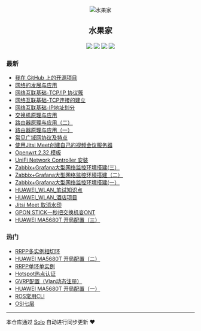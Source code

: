 <p align="center"><img alt="水果家" src="https://static.b3log.org/images/brand/solo-32.png"></p><h2 align="center">
水果家
</h2>

<h4 align="center"></h4>
<p align="center"><a title="水果家" target="_blank" href="https://github.com/zhaoshucai/solo-blog"><img src="https://img.shields.io/github/last-commit/zhaoshucai/solo-blog.svg?style=flat-square&color=FF9900"></a>
<a title="GitHub repo size in bytes" target="_blank" href="https://github.com/zhaoshucai/solo-blog"><img src="https://img.shields.io/github/repo-size/zhaoshucai/solo-blog.svg?style=flat-square"></a>
<a title="Solo Version" target="_blank" href="https://github.com/b3log/solo/releases"><img src="https://img.shields.io/badge/solo-3.6.6-f1e05a.svg?style=flat-square&color=blueviolet"></a>
<a title="Hits" target="_blank" href="https://github.com/b3log/hits"><img src="https://hits.b3log.org/zhaoshucai/solo-blog.svg"></a></p>

### 最新

* [我在 GitHub 上的开源项目](http://blog.shuiguoq.top/my-github-repos)
* [网络的发展与应用](http://blog.shuiguoq.top/articles/2019/11/08/1573207995600.html)
* [网络互联基础-TCP/IP 协议簇](http://blog.shuiguoq.top/articles/2019/11/08/1573207815134.html)
* [网络互联基础-TCP连接的建立](http://blog.shuiguoq.top/articles/2019/11/08/1573206162209.html)
* [网络互联基础-IP地址划分](http://blog.shuiguoq.top/articles/2019/11/08/1573205996504.html)
* [交换机原理与应用](http://blog.shuiguoq.top/articles/2019/11/08/1573205796949.html)
* [路由器原理与应用（二）](http://blog.shuiguoq.top/articles/2019/11/08/1573205301515.html)
* [路由器原理与应用（一）](http://blog.shuiguoq.top/articles/2019/11/08/1573204647522.html)
* [常见广域网协议及特点](http://blog.shuiguoq.top/articles/2019/11/08/1573203660197.html)
* [使用Jitsi Meet创建自己的视频会议服务器](http://blog.shuiguoq.top/articles/2019/11/08/1573203317421.html)
* [Openwrt 2.32 模板](http://blog.shuiguoq.top/articles/2019/11/08/1573202824716.html)
* [UniFi Network Controller 安装](http://blog.shuiguoq.top/articles/2019/11/08/1573201552054.html)
* [Zabbix+Grafana大型网络监控环境搭建(三）](http://blog.shuiguoq.top/articles/2019/11/08/1573200808396.html)
* [Zabbix+Grafana大型网络监控环境搭建（二）](http://blog.shuiguoq.top/articles/2019/11/08/1573200195915.html)
* [Zabbix+Grafana大型网络监控环境搭建(一）](http://blog.shuiguoq.top/articles/2019/11/08/1573199706799.html)
* [HUAWEI_WLAN_笔试知识点](http://blog.shuiguoq.top/articles/2019/11/08/1573198826954.html)
* [HUAWEI_WLAN_酒店项目](http://blog.shuiguoq.top/articles/2019/11/05/1572926667893.html)
* [Jitsi Meet 取消水印](http://blog.shuiguoq.top/articles/2019/11/05/1572924587482.html)
* [GPON STICK一秒把交换机变ONT](http://blog.shuiguoq.top/articles/2019/11/05/1572924247300.html)
* [HUAWEI MA5680T 开局配置（三）](http://blog.shuiguoq.top/articles/2019/11/04/1572854031093.html)

### 热门

* [RRPP多实例相切环](http://blog.shuiguoq.top/articles/2019/11/02/1572666150013.html)
* [HUAWEI MA5680T 开局配置（二）](http://blog.shuiguoq.top/articles/2019/11/04/1572853471835.html)
* [RRPP单环单实例](http://blog.shuiguoq.top/articles/2019/11/02/1572667077848.html)
* [Hotspot热点认证](http://blog.shuiguoq.top/articles/2019/11/02/1572667632529.html)
* [GVRP配置（Vlan动态注册）](http://blog.shuiguoq.top/articles/2019/11/02/1572668858723.html)
* [HUAWEI MA5680T 开局配置（一）](http://blog.shuiguoq.top/articles/2019/11/04/1572837698771.html)
* [ROS常用CLI](http://blog.shuiguoq.top/articles/2019/11/02/1572669503530.html)
* [OSI七层](http://blog.shuiguoq.top/articles/2019/11/04/1572836333186.html)



---

本仓库通过 [Solo](https://github.com/b3log/solo) 自动进行同步更新 ❤️ 
